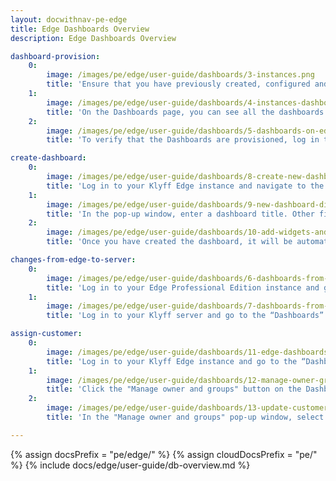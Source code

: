 ```yaml
---
layout: docwithnav-pe-edge
title: Edge Dashboards Overview
description: Edge Dashboards Overview

dashboard-provision:
    0:
        image: /images/pe/edge/user-guide/dashboards/3-instances.png
        title: 'Ensure that you have previously created, configured and assigned the Dashboard to the appropriate entity group. Then, go to the Edge management>Instances section and open the "Manage edge dashboard groups" page. You can see here all dashboards groups already assigned to the Edge instance. To assign another group to the Edge instance, click the "+" icon. To view the Dashboards in the group, click on the group itself.'
    1:
        image: /images/pe/edge/user-guide/dashboards/4-instances-dashboards.png
        title: 'On the Dashboards page, you can see all the dashboards already assigned to the dashboard group. To add another dashboard to the group, click the "+" icon.'
    2:
        image: /images/pe/edge/user-guide/dashboards/5-dashboards-on-edge.png
        title: 'To verify that the Dashboards are provisioned, log in to your Edge Professional Edition instance and go to the Dashboards section.'

create-dashboard:
    0:
        image: /images/pe/edge/user-guide/dashboards/8-create-new-dashboard.png
        title: 'Log in to your Klyff Edge instance and navigate to the “Dashboards” section. By default, you navigate to the dashboard group "All". Click the "+" icon in the upper right corner of the screen, and select "Create new dashboard" option from the drop-down menu.'
    1:
        image: /images/pe/edge/user-guide/dashboards/9-new-dashboard-dialog.png
        title: 'In the pop-up window, enter a dashboard title. Other fields are optional. Click the "Add" button to proceed'
    2:
        image: /images/pe/edge/user-guide/dashboards/10-add-widgets-and-save.png
        title: 'Once you have created the dashboard, it will be automatically opened. You can configure it by adding widgets. Click the "Save" button to save the changes'

changes-from-edge-to-server:
    0:
        image: /images/pe/edge/user-guide/dashboards/6-dashboards-from-edge-to-cloud.png
        title: 'Log in to your Edge Professional Edition instance and go to the Dashboards section. Here you can create, configure, or make any changes to your Dashboards.'
    1:
        image: /images/pe/edge/user-guide/dashboards/7-dashboards-from-edge-to-cloud.png
        title: 'Log in to your Klyff server and go to the “Dashboards” section to see that the changes have been applied to the Klyff server. Make sure you are connected to the internet.'

assign-customer:
    0:
        image: /images/pe/edge/user-guide/dashboards/11-edge-dashboards.png
        title: 'Log in to your Klyff Edge instance and go to the “Dashboards” section. Then, click the "Dashboard details" button.'
    1:
        image: /images/pe/edge/user-guide/dashboards/12-manage-owner-groups.png
        title: 'Click the "Manage owner and groups" button on the Dashboard details page'
    2:
        image: /images/pe/edge/user-guide/dashboards/13-update-customer-or-group.png
        title: 'In the "Manage owner and groups" pop-up window, select owner and click the "Update" button. You also may update the dashboard group if needed.'

---
```


{% assign docsPrefix = "pe/edge/" %}
{% assign cloudDocsPrefix = "pe/" %}
{% include docs/edge/user-guide/db-overview.md %}